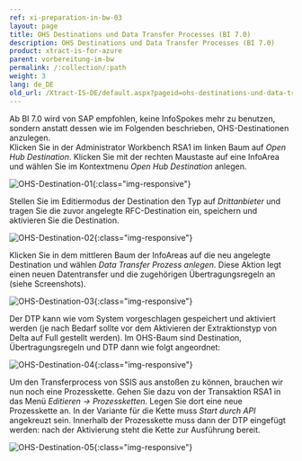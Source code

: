 ```yaml
---
ref: xi-preparation-in-bw-03
layout: page
title: OHS Destinations und Data Transfer Processes (BI 7.0)
description: OHS Destinations und Data Transfer Processes (BI 7.0)
product: xtract-is-for-azure
parent: vorbereitung-im-bw
permalink: /:collection/:path
weight: 3
lang: de_DE
old_url: /Xtract-IS-DE/default.aspx?pageid=ohs-destinations-und-data-transfer-processes-bi-7_0
---
```


Ab BI 7.0 wird von SAP empfohlen, keine InfoSpokes mehr zu benutzen, sondern anstatt dessen wie im Folgenden beschrieben, OHS-Destinationen anzulegen.<br>
Klicken Sie in der Administrator Workbench RSA1 im linken Baum auf *Open Hub Destination*. Klicken Sie mit der rechten Maustaste auf eine InfoArea und wählen Sie im Kontextmenu *Open Hub Destination* anlegen.

![OHS-Destination-01](/img/content/OHS-Destination-01.png){:class="img-responsive"}


Stellen Sie im Editiermodus der Destination den Typ auf *Drittanbieter* und tragen Sie die zuvor angelegte RFC-Destination ein, speichern und aktivieren Sie die Destination.

![OHS-Destination-02](/img/content/OHS-Destination-02.png){:class="img-responsive"} 


Klicken Sie in dem mittleren Baum der InfoAreas auf die neu angelegte Destination und wählen *Data Transfer Prozess anlegen*. Diese Aktion legt einen neuen Datentransfer und die zugehörigen Übertragungsregeln an (siehe Screenshots).

 
![OHS-Destination-03](/img/content/OHS-Destination-03.png){:class="img-responsive"}

Der DTP kann wie vom System vorgeschlagen gespeichert und aktiviert werden (je nach Bedarf sollte vor dem Aktivieren der Extraktionstyp von Delta auf Full gestellt werden). Im OHS-Baum sind Destination, Übertragungsregeln und DTP dann wie folgt angeordnet:

![OHS-Destination-04](/img/content/OHS-Destination-04.png){:class="img-responsive"}


Um den Transferprocess von SSIS aus anstoßen zu können, brauchen wir nun noch eine Prozesskette. Gehen Sie dazu von der Transaktion RSA1 in das Menü *Editieren -> Prozessketten*. Legen Sie dort eine neue Prozesskette an. In der Variante für die Kette muss *Start durch API* angekreuzt sein. Innerhalb der Prozesskette muss dann der DTP eingefügt werden: nach der Aktivierung steht die Kette zur Ausführung bereit.

![OHS-Destination-05](/img/content/OHS-Destination-05.png){:class="img-responsive"}